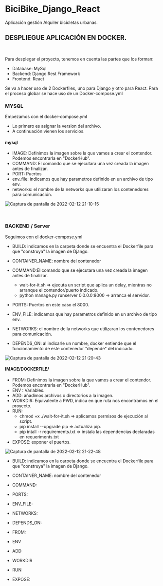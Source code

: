 # BiciBike_Django_React
Aplicación gestión Alquiler bicicletas urbanas.

## DESPLIEGUE APLICACIÓN EN DOCKER.
<br>

Para desplegar el proyecto, tenemos en cuenta las partes que los forman:
 - Database: MySql
 - Backend: Django Rest Framework
 - Frontend: React

Se va a hacer uso de 2 Dockerfiles, uno para Django y otro para React.
Para el proceso globar se hace uso de un Docker-compose.yml

### MYSQL

Empezamos con el docker-compose.yml

- Lo primero es asignar la version del archivo.
- A continuación vienen los servicios.

#### mysql

- IMAGE: Definimos la imagen sobre la que vamos a crear el contendor. Podemos encontrarla en "DockerHub".
- COMMAND: El comando que se ejecutara una vez creada la imagen antes de finalizar.
- PORT: Puertos
- env_file: indicamos que hay parametros definido en un archivo de tipo env.
- networks: el nombre de la networks que utilizaran los contenedores para comunicación.

![Captura de pantalla de 2022-02-12 21-10-15](https://user-images.githubusercontent.com/62303274/153726774-94b76a09-1c70-49c5-8087-90652190f7c1.png)

<br>

### BACKEND / Server

Seguimos con el docker-compose.yml
- BUILD: indicamos en la carpeta donde se encuentra el Dockerfile para que "construya" la imagen de Django.
- CONTAINER_NAME: nombre del contenedor
- COMMAND:El comando que se ejecutara una vez creada la imagen antes de finalizar.
  - wait-for-it.sh => ejecuta un script que aplica un delay, mientras no arranque el contendor/puerto indicado.
  - python manage.py runserver 0.0.0.0:8000 => arranca el servidor.
 
- PORTS: Puertos en este caso el 8000.
- ENV_FILE: indicamos que hay parametros definido en un archivo de tipo env.
- NETWORKS: el nombre de la networks que utilizaran los contenedores para comunicación.
- DEPENDS_ON: al indicarle un nombre, docker entiende que el funcionamiento de este contenedor "depende" del indicado.

![Captura de pantalla de 2022-02-12 21-20-43](https://user-images.githubusercontent.com/62303274/153727069-5db0c46a-833b-4cf8-ac22-56c8d68d1508.png)

#### IMAGE/DOCKERFILE/

- FROM: Definimos la imagen sobre la que vamos a crear el contendor. Podemos encontrarla en "DockerHub".
- ENV : Variables.
- ADD: añadimos archivos o directorios a la imagen.
- WORKDIR: Equivalente a PWD, indica en que ruta nos encontramos en el proyecto.
- RUN:
  - chmod +x ./wait-for-it.sh => aplicamos permisos de ejecución al script.
  - pip install --upgrade pip => actualiza pip.
  - pip intall -r requirements.txt => instala las dependencias declaradas en requeriments.txt
- EXPOSE: exponer el puertos.

![Captura de pantalla de 2022-02-12 21-22-48](https://user-images.githubusercontent.com/62303274/153727138-d2be014a-cc8a-4730-a1ba-9d8782c5bd1c.png)


- BUILD: indicamos en la carpeta donde se encuentra el Dockerfile para que "construya" la imagen de Django.
- CONTAINER_NAME: nombre del contenedor
- COMMAND:
- PORTS:
- ENV_FILE:
- NETWORKS:
- DEPENDS_ON:


- FROM:
- ENV
- ADD
- WORKDIR
- RUN
- EXPOSE:

